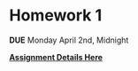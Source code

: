 # Homework 1
**DUE** Monday April 2nd, Midnight

**[Assignment Details Here](https://github.com/FEWDMaterials/JSR_Shopping_List_Functions)**
